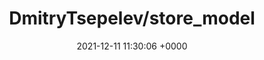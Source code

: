 ---
title: "DmitryTsepelev/store_model"
link: "https://github.com/DmitryTsepelev/store_model"
date: "2021-12-11 11:30:06 +0000"
---